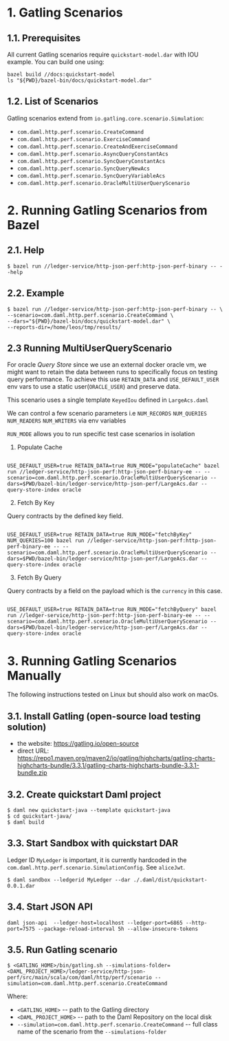 # 1. Gatling Scenarios

## 1.1. Prerequisites
All current Gatling scenarios require `quickstart-model.dar` with IOU example. You can build one using:
```
bazel build //docs:quickstart-model
ls "${PWD}/bazel-bin/docs/quickstart-model.dar"
```

## 1.2. List of Scenarios
Gatling scenarios extend from `io.gatling.core.scenario.Simulation`:
- `com.daml.http.perf.scenario.CreateCommand`
- `com.daml.http.perf.scenario.ExerciseCommand`
- `com.daml.http.perf.scenario.CreateAndExerciseCommand`
- `com.daml.http.perf.scenario.AsyncQueryConstantAcs`
- `com.daml.http.perf.scenario.SyncQueryConstantAcs`
- `com.daml.http.perf.scenario.SyncQueryNewAcs`
- `com.daml.http.perf.scenario.SyncQueryVariableAcs`
- `com.daml.http.perf.scenario.OracleMultiUserQueryScenario`

# 2. Running Gatling Scenarios from Bazel

## 2.1. Help
```
$ bazel run //ledger-service/http-json-perf:http-json-perf-binary -- --help
```

## 2.2. Example
```
$ bazel run //ledger-service/http-json-perf:http-json-perf-binary -- \
--scenario=com.daml.http.perf.scenario.CreateCommand \
--dars="${PWD}/bazel-bin/docs/quickstart-model.dar" \
--reports-dir=/home/leos/tmp/results/
```

## 2.3 Running MultiUserQueryScenario

For oracle *Query Store* since we use an external docker oracle vm, we might
want to retain the data between runs to specifically focus on testing query performance.
To achieve this use `RETAIN_DATA` and `USE_DEFAULT_USER` env vars to use a static 
user(`ORACLE_USER`) and preserve data.

This scenario uses a single template `KeyedIou` defined in `LargeAcs.daml`

We can control a few scenario parameters i.e `NUM_RECORDS` `NUM_QUERIES` `NUM_READERS` `NUM_WRITERS` via env variables

`RUN_MODE` allows you to run specific test case scenarios in isolation

1. Populate Cache

```

USE_DEFAULT_USER=true RETAIN_DATA=true RUN_MODE="populateCache" bazel run //ledger-service/http-json-perf:http-json-perf-binary-ee -- --scenario=com.daml.http.perf.scenario.OracleMultiUserQueryScenario --dars=$PWD/bazel-bin/ledger-service/http-json-perf/LargeAcs.dar --query-store-index oracle

```

2. Fetch By Key

Query contracts by the defined key field.

```

USE_DEFAULT_USER=true RETAIN_DATA=true RUN_MODE="fetchByKey" NUM_QUERIES=100 bazel run //ledger-service/http-json-perf:http-json-perf-binary-ee -- --scenario=com.daml.http.perf.scenario.OracleMultiUserQueryScenario --dars=$PWD/bazel-bin/ledger-service/http-json-perf/LargeAcs.dar --query-store-index oracle

```

3. Fetch By Query

Query contracts by a field on the payload which is the `currency` in this case.

```

USE_DEFAULT_USER=true RETAIN_DATA=true RUN_MODE="fetchByQuery" bazel run //ledger-service/http-json-perf:http-json-perf-binary-ee -- --scenario=com.daml.http.perf.scenario.OracleMultiUserQueryScenario --dars=$PWD/bazel-bin/ledger-service/http-json-perf/LargeAcs.dar --query-store-index oracle

```

# 3. Running Gatling Scenarios Manually

The following instructions tested on Linux but should also work on macOs.

## 3.1. Install Gatling (open-source load testing solution)
- the website: https://gatling.io/open-source
- direct URL: https://repo1.maven.org/maven2/io/gatling/highcharts/gatling-charts-highcharts-bundle/3.3.1/gatling-charts-highcharts-bundle-3.3.1-bundle.zip

## 3.2. Create quickstart Daml project
```
$ daml new quickstart-java --template quickstart-java
$ cd quickstart-java/
$ daml build
```

## 3.3. Start Sandbox with quickstart DAR
Ledger ID `MyLedger` is important, it is currently hardcoded in the `com.daml.http.perf.scenario.SimulationConfig`. See `aliceJwt`.
```
$ daml sandbox --ledgerid MyLedger --dar ./.daml/dist/quickstart-0.0.1.dar
```

## 3.4. Start JSON API
```
daml json-api  --ledger-host=localhost --ledger-port=6865 --http-port=7575 --package-reload-interval 5h --allow-insecure-tokens
```

## 3.5. Run Gatling scenario
```
$ <GATLING_HOME>/bin/gatling.sh --simulations-folder=<DAML_PROJECT_HOME>/ledger-service/http-json-perf/src/main/scala/com/daml/http/perf/scenario --simulation=com.daml.http.perf.scenario.CreateCommand
```
Where:
- `<GATLING_HOME>` -- path to the Gatling directory
- `<DAML_PROJECT_HOME>` -- path to the Daml Repository on the local disk
- `--simulation=com.daml.http.perf.scenario.CreateCommand` -- full class name of the scenario from the `--simulations-folder`

